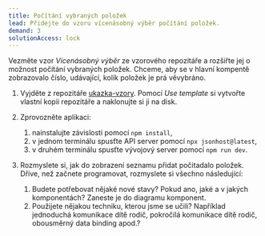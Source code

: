 ```yaml
---
title: Počítání vybraných položek
lead: Přidejte do vzoru vícenásobný výběr počítání položek.
demand: 3
solutionAccess: lock
---
```


Vezměte vzor _Vícenásobný výběr_ ze vzorového repozitáře a rozšiřte jej o možnost počítání vybraných položek. Chceme, aby se v hlavní kompentě zobrazovalo číslo, udávající, kolik položek je prá věvybráno.

1.  Vyjděte z repozitáře [ukazka-vzory](https://github.com/Czechitas-podklady-WEB/ukazka-vzory). Pomocí _Use template_ si vytvořte vlastní kopii repozitáře a naklonujte si ji na disk.
1.  Zprovozněte aplikaci:
    1. nainstalujte závislosti pomocí `npm install`,
    1. v jednom terminálu spusťte API server pomocí `npx jsonhost@latest`,
    1. v druhém terminálu spusťte vývojový server pomocí `npm run dev`.
1.  Rozmyslete si, jak do zobrazení seznamu přidat počitadalo položek. Dříve, než začnete programovat, rozmyslete si všechno následující:

    1. Budete potřebovat nějaké nové stavy? Pokud ano, jaké a v jakých komponentách? Zaneste je do diagramu komponent.
    1. Použijete nějakou techniku, kterou jsme se učili? Například jednoduchá komunikace dítě rodič, pokročilá komunikace dítě rodič, obousměrný data binding apod.?
